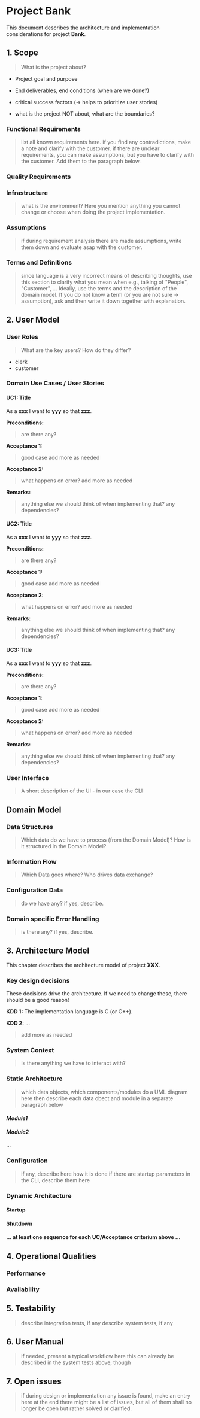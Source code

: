 # Project Bank

This document describes the architecture and implementation considerations for project __Bank__.

## 1. Scope

> What is the project about?

- Project goal and purpose
- End deliverables, end conditions (when are we done?)
- critical success factors (-> helps to prioritize user stories)

- what is the project NOT about, what are the boundaries?

### Functional Requirements

> list all known requirements here.
> if you find any contradictions, make a note and clarify with the customer.
> if there are unclear requirements, you can make assumptions, but you have to clarify with the customer. Add them to the paragraph below.

### Quality Requirements
>
>

### Infrastructure

> what is the environment? Here you mention anything you cannot change or choose when doing the project implementation.

### Assumptions

> if during requirement analysis there are made assumptions, write them down and evaluate asap with the customer.

### Terms and Definitions

> since language is a very incorrect means of describing thoughts, use this section to clarify what you mean when e.g., talking of "People", "Customer", ...
> Ideally, use the terms and the description of the domain model. If you do not know a term (or you are not sure -> assumption), ask and then write it down together with explanation.

## 2. User Model

### User Roles

> What are the key users? How do they differ?

- clerk
- customer

### Domain Use Cases / User Stories

#### UC1: Title

As a __xxx__ I want to __yyy__ so that __zzz__.

__Preconditions:__

> are there any?

__Acceptance 1:__

> good case
> add more as needed

__Acceptance 2:__

> what happens on error?
> add more as needed

__Remarks:__

> anything else we should think of when implementing that?
> any dependencies?

#### UC2: Title

As a __xxx__ I want to __yyy__ so that __zzz__.

__Preconditions:__

> are there any?

__Acceptance 1:__

> good case
> add more as needed

__Acceptance 2:__

> what happens on error?
> add more as needed

__Remarks:__

> anything else we should think of when implementing that?
> any dependencies?

#### UC3: Title

As a __xxx__ I want to __yyy__ so that __zzz__.

__Preconditions:__

> are there any?

__Acceptance 1:__

> good case
> add more as needed

__Acceptance 2:__

> what happens on error?
> add more as needed

__Remarks:__

> anything else we should think of when implementing that?
> any dependencies?


### User Interface

> A short description of the UI - in our case the CLI

## Domain Model

### Data Structures

> Which data do we have to process (from the Domain Model)? How is it structured in the Domain Model?

### Information Flow

> Which Data goes where? Who drives data exchange?

### Configuration Data

> do we have any? if yes, describe.

### Domain specific Error Handling

> is there any? if yes, describe.

## 3. Architecture Model
 
This chapter describes the architecture model of project __XXX__.

### Key design decisions

These decisions drive the architecture. If we need to change these, there should be a good reason!

__KDD 1:__ The implementation language is C (or C++).

__KDD 2:__ ...

> add more as needed

### System Context

> Is there anything we have to interact with?

### Static Architecture

> which data objects, which components/modules
> do a UML diagram here
> then describe each data obect and module in a separate paragraph below

#### _Module1_

#### _Module2_

...

### Configuration

> if any, describe here how it is done
> if there are startup parameters in the CLI, describe them here

### Dynamic Architecture

#### Startup

#### Shutdown

#### ... at least one sequence for each UC/Acceptance criterium above ...

## 4. Operational Qualities

### Performance

### Availability

## 5. Testability

> describe integration tests, if any
> describe system tests, if any

## 6. User Manual

> if needed, present a typical workflow here
> this can already be described in the system tests above, though

## 7. Open issues

> if during design or implementation any issue is found, make an entry here
> at the end there might be a list of issues, but all of them shall no longer be open but rather solved or clarified.